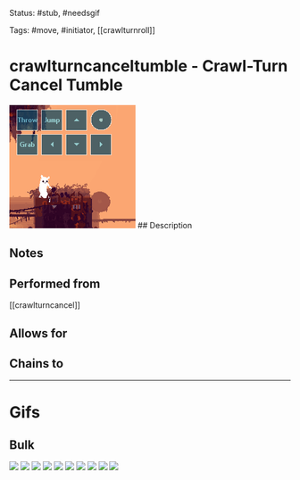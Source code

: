 Status: #stub, #needsgif 

Tags: #move, #initiator, [[crawlturnroll]]

# crawlturncanceltumble - Crawl-Turn Cancel Tumble
<img src=https://raw.githubusercontent.com/LauraHannah44/Rain-World-Movement/main/Files/crawlturncanceltumble_header.gif>
## Description


## Notes


## Performed from
[[crawlturncancel]]

## Allows for


## Chains to


___
# Gifs
## Bulk
<img src=https://raw.githubusercontent.com/LauraHannah44/Rain-World-Movement/main/Files/crawlturncanceltumble_0.gif>
<img src=https://raw.githubusercontent.com/LauraHannah44/Rain-World-Movement/main/Files/crawlturncanceltumble_1.gif>
<img src=https://raw.githubusercontent.com/LauraHannah44/Rain-World-Movement/main/Files/crawlturncanceltumble_2.gif>
<img src=https://raw.githubusercontent.com/LauraHannah44/Rain-World-Movement/main/Files/crawlturncanceltumble_3.gif>
<img src=https://raw.githubusercontent.com/LauraHannah44/Rain-World-Movement/main/Files/crawlturncanceltumble_4.gif>
<img src=https://raw.githubusercontent.com/LauraHannah44/Rain-World-Movement/main/Files/crawlturncanceltumble_5.gif>
<img src=https://raw.githubusercontent.com/LauraHannah44/Rain-World-Movement/main/Files/crawlturncanceltumble_6.gif>
<img src=https://raw.githubusercontent.com/LauraHannah44/Rain-World-Movement/main/Files/crawlturncanceltumble_7.gif>
<img src=https://raw.githubusercontent.com/LauraHannah44/Rain-World-Movement/main/Files/crawlturncanceltumble_8.gif>
<img src=https://raw.githubusercontent.com/LauraHannah44/Rain-World-Movement/main/Files/crawlturncanceltumble_9.gif>